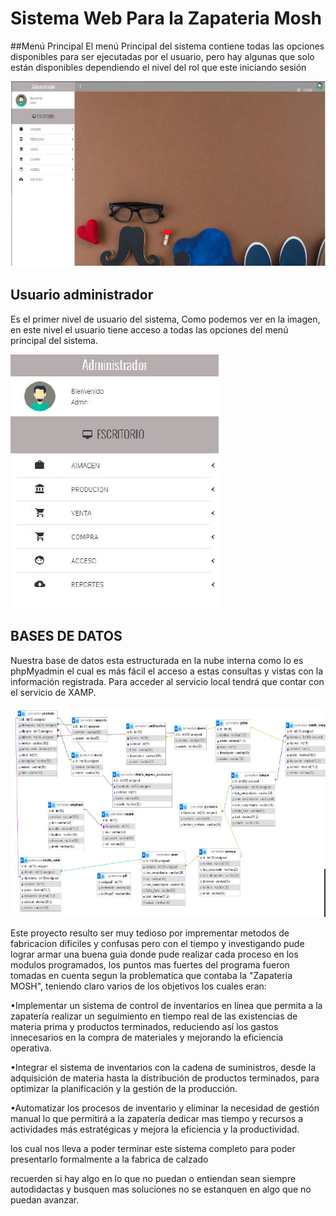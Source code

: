 # Sistema Web Para la Zapateria Mosh



##Menú Principal
El menú Principal del sistema contiene todas las opciones disponibles para ser ejecutadas por el usuario, pero hay algunas que solo están disponibles dependiendo el nivel del rol
que este iniciando sesión

![Logo del Proyecto](https://github.com/Denis-Otoniel-123/Zapateria-Mosh/blob/main/Screenshot/login1.JPG)


## Usuario administrador

Es el primer nivel de usuario del sistema, Como podemos ver en la imagen, en este nivel el usuario tiene acceso a todas las opciones del menú principal del sistema.

![Logo del Proyecto](https://github.com/Denis-Otoniel-123/Zapateria-Mosh/blob/main/Screenshot/usuario.JPG)

## BASES DE DATOS
Nuestra base de datos esta estructurada en la nube interna como lo es phpMyadmin el cual es más fácil el acceso a estas consultas y vistas con la información registrada.
Para acceder al servicio local tendrá que contar con el servicio de XAMP.

![Logo del Proyecto](https://github.com/Denis-Otoniel-123/Zapateria-Mosh/blob/main/Screenshot/base%20de%20datos.JPG)

Este proyecto resulto ser muy tedioso por imprementar metodos de fabricacion dificiles y confusas pero con el tiempo y investigando pude lograr armar una buena guia donde pude 
realizar cada proceso en los modulos programados, los puntos mas fuertes del programa fueron tomadas en cuenta segun la problematica que contaba la "Zapateria MOSH", teniendo claro
varios de los objetivos los cuales eran:

•Implementar un sistema de control de inventarios en línea que permita a la zapatería realizar un seguimiento en tiempo real de las existencias de materia prima y productos terminados, reduciendo así los gastos innecesarios en la compra de materiales y mejorando la eficiencia operativa.

•Integrar el sistema de inventarios con la cadena de suministros, desde la adquisición de materia hasta la distribución de productos terminados, para optimizar la planificación y la gestión de la producción.

•Automatizar los procesos de inventario y eliminar la necesidad de gestión manual lo que permitirá a la zapatería dedicar mas tiempo y recursos a actividades más estratégicas y mejora la eficiencia y la productividad.

los cual nos lleva a poder terminar este sistema completo para poder presentarlo formalmente a la fabrica de calzado 

recuerden si hay algo en lo que no puedan o entiendan sean siempre autodidactas y busquen mas soluciones no se estanquen en algo que no puedan avanzar.
